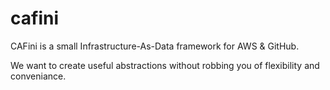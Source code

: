 # cafini

CAFini is a small Infrastructure-As-Data framework for AWS & GitHub.

We want to create useful abstractions without robbing you of flexibility and
conveniance.
